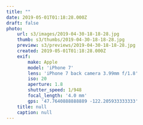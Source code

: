 ```yaml
---
title: ""
date: 2019-05-01T01:18:28.000Z
draft: false
photo:
    url: s3/images/2019-04-30-18-18-28.jpg
    thumb: s3/thumbs/2019-04-30-18-18-28.jpg
    preview: s3/previews/2019-04-30-18-18-28.jpg
    created: 2019-05-01T01:18:28.000Z
    exif:
        make: Apple
        model: 'iPhone 7'
        lens: 'iPhone 7 back camera 3.99mm f/1.8'
        iso: 20
        aperture: 1.8
        shutter_speed: 1/948
        focal_length: '4.0 mm'
        gps: '47.7640888888889 -122.205933333333'
    title: null
    caption: null
---
```


